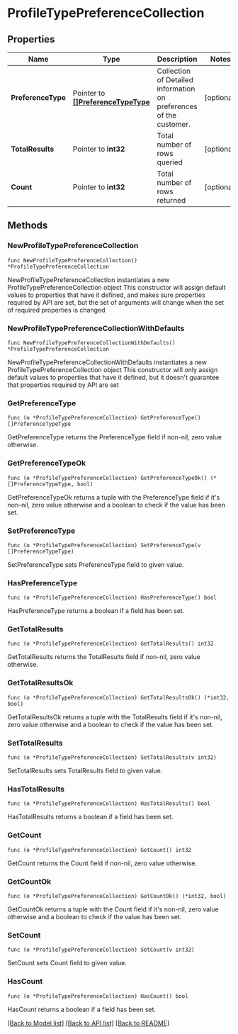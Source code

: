 # ProfileTypePreferenceCollection

## Properties

Name | Type | Description | Notes
------------ | ------------- | ------------- | -------------
**PreferenceType** | Pointer to [**[]PreferenceTypeType**](PreferenceTypeType.md) | Collection of Detailed information on preferences of the customer. | [optional] 
**TotalResults** | Pointer to **int32** | Total number of rows queried | [optional] 
**Count** | Pointer to **int32** | Total number of rows returned | [optional] 

## Methods

### NewProfileTypePreferenceCollection

`func NewProfileTypePreferenceCollection() *ProfileTypePreferenceCollection`

NewProfileTypePreferenceCollection instantiates a new ProfileTypePreferenceCollection object
This constructor will assign default values to properties that have it defined,
and makes sure properties required by API are set, but the set of arguments
will change when the set of required properties is changed

### NewProfileTypePreferenceCollectionWithDefaults

`func NewProfileTypePreferenceCollectionWithDefaults() *ProfileTypePreferenceCollection`

NewProfileTypePreferenceCollectionWithDefaults instantiates a new ProfileTypePreferenceCollection object
This constructor will only assign default values to properties that have it defined,
but it doesn't guarantee that properties required by API are set

### GetPreferenceType

`func (o *ProfileTypePreferenceCollection) GetPreferenceType() []PreferenceTypeType`

GetPreferenceType returns the PreferenceType field if non-nil, zero value otherwise.

### GetPreferenceTypeOk

`func (o *ProfileTypePreferenceCollection) GetPreferenceTypeOk() (*[]PreferenceTypeType, bool)`

GetPreferenceTypeOk returns a tuple with the PreferenceType field if it's non-nil, zero value otherwise
and a boolean to check if the value has been set.

### SetPreferenceType

`func (o *ProfileTypePreferenceCollection) SetPreferenceType(v []PreferenceTypeType)`

SetPreferenceType sets PreferenceType field to given value.

### HasPreferenceType

`func (o *ProfileTypePreferenceCollection) HasPreferenceType() bool`

HasPreferenceType returns a boolean if a field has been set.

### GetTotalResults

`func (o *ProfileTypePreferenceCollection) GetTotalResults() int32`

GetTotalResults returns the TotalResults field if non-nil, zero value otherwise.

### GetTotalResultsOk

`func (o *ProfileTypePreferenceCollection) GetTotalResultsOk() (*int32, bool)`

GetTotalResultsOk returns a tuple with the TotalResults field if it's non-nil, zero value otherwise
and a boolean to check if the value has been set.

### SetTotalResults

`func (o *ProfileTypePreferenceCollection) SetTotalResults(v int32)`

SetTotalResults sets TotalResults field to given value.

### HasTotalResults

`func (o *ProfileTypePreferenceCollection) HasTotalResults() bool`

HasTotalResults returns a boolean if a field has been set.

### GetCount

`func (o *ProfileTypePreferenceCollection) GetCount() int32`

GetCount returns the Count field if non-nil, zero value otherwise.

### GetCountOk

`func (o *ProfileTypePreferenceCollection) GetCountOk() (*int32, bool)`

GetCountOk returns a tuple with the Count field if it's non-nil, zero value otherwise
and a boolean to check if the value has been set.

### SetCount

`func (o *ProfileTypePreferenceCollection) SetCount(v int32)`

SetCount sets Count field to given value.

### HasCount

`func (o *ProfileTypePreferenceCollection) HasCount() bool`

HasCount returns a boolean if a field has been set.


[[Back to Model list]](../README.md#documentation-for-models) [[Back to API list]](../README.md#documentation-for-api-endpoints) [[Back to README]](../README.md)



